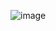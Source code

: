 ![image](https://github.com/brunomastro165/ReactNextJsPortfolio/assets/127962081/2b7e34bc-2760-4ca1-9f41-08f99cc6efe7)

